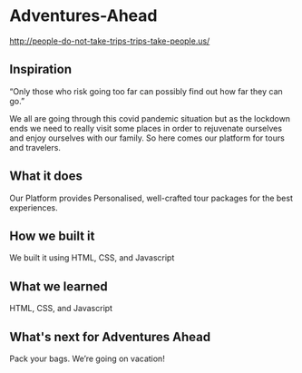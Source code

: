 # Adventures-Ahead

http://people-do-not-take-trips-trips-take-people.us/

## Inspiration

“Only those who risk going too far can possibly find out how far they can go.” 

We all are going through this covid pandemic situation but as the lockdown ends we need to really visit some places in order to rejuvenate ourselves and enjoy ourselves with our family. So here comes our platform for tours and travelers.

## What it does

Our Platform provides Personalised, well-crafted tour packages for the best experiences.

## How we built it

We built it using HTML, CSS, and Javascript

## What we learned

HTML, CSS, and Javascript

## What's next for Adventures Ahead

Pack your bags. We’re going on vacation!
